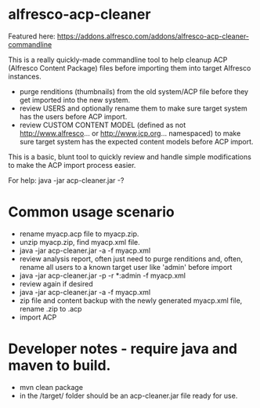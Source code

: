 # alfresco-acp-cleaner

Featured here: https://addons.alfresco.com/addons/alfresco-acp-cleaner-commandline

This is a really quickly-made commandline tool to help cleanup ACP (Alfresco Content Package) files before importing them into target Alfresco instances.
  * purge renditions (thumbnails) from the old system/ACP file before they get imported into the new system.
  * review USERS and optionally rename them to make sure target system has the users before ACP import.
  * review CUSTOM CONTENT MODEL (defined as not http://www.alfresco... or http://www.jcp.org... namespaced) to make sure target system has the expected content models before ACP import.
  
This is a basic, blunt tool to quickly review and handle simple modifications to make the ACP import process easier.

For help: java -jar acp-cleaner.jar -? 


# Common usage scenario
  - rename myacp.acp file to myacp.zip.
  - unzip myacp.zip, find myacp.xml file.
  - java -jar acp-cleaner.jar -a -f myacp.xml
  - review analysis report, often just need to purge renditions and, often, rename all users to a known target user like 'admin' before import
  - java -jar acp-cleaner.jar -p -r *:admin -f myacp.xml
  - review again if desired
  - java -jar acp-cleaner.jar -a -f myacp.xml
  - zip file and content backup with the newly generated myacp.xml file, rename .zip to .acp
  - import ACP

# Developer notes - require java and maven to build.
  - mvn clean package
  - in the /target/ folder should be an acp-cleaner.jar file ready for use.
